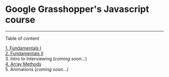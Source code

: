 # Google Grasshopper's Javascript course
---
Table of content

[1. Fundamentals I](fundamentals1.md)  
[2. Fundamentals II](fundamentals2.md)  
3. Intro to Interviewing (*coming soon...*)  
[4. Array Methods](#arrayM.md)  
5. Animations (*coming soon...*)
